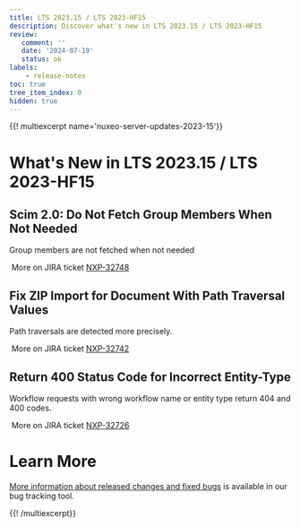 ```yaml
---
title: LTS 2023.15 / LTS 2023-HF15
description: Discover what's new in LTS 2023.15 / LTS 2023-HF15
review:
   comment: ''
   date: '2024-07-19'
   status: ok
labels:
    - release-notes
toc: true
tree_item_index: 0
hidden: true
---
```


{{! multiexcerpt name='nuxeo-server-updates-2023-15'}}
# What's New in LTS 2023.15 / LTS 2023-HF15

## Scim 2.0: Do Not Fetch Group Members When Not Needed


Group members are not fetched when not needed

<i class="fa fa-long-arrow-right" aria-hidden="true"></i>&nbsp;More on JIRA ticket [NXP-32748](https://jira.nuxeo.com/browse/NXP-32748)

## Fix ZIP Import for Document With Path Traversal Values


Path traversals are detected more precisely.

<i class="fa fa-long-arrow-right" aria-hidden="true"></i>&nbsp;More on JIRA ticket [NXP-32742](https://jira.nuxeo.com/browse/NXP-32742)

## Return 400 Status Code for Incorrect Entity-Type


Workflow requests with wrong workflow name or entity type return 404 and 400 codes.

<i class="fa fa-long-arrow-right" aria-hidden="true"></i>&nbsp;More on JIRA ticket [NXP-32726](https://jira.nuxeo.com/browse/NXP-32726)


# Learn More

[More information about released changes and fixed bugs](https://jira.nuxeo.com/secure/ReleaseNote.jspa?projectId=10011&version=22952) is available in our bug tracking tool.

{{! /multiexcerpt}}
